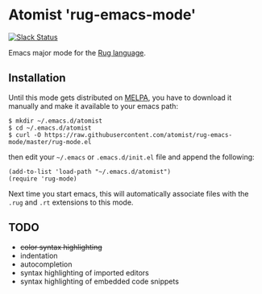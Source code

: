 # Atomist 'rug-emacs-mode'

[![Slack Status](https://join.atomist.com/badge.svg)](https://join.atomist.com/)

Emacs major mode for the [Rug language][rug].

[rug]: http://docs.atomist.com/rug/rug-dsl/

## Installation

Until this mode gets distributed on [MELPA][melpa], you have to download it
manually and make it available to your emacs path:

[melpa]: http://melpa.milkbox.net/

```
$ mkdir ~/.emacs.d/atomist
$ cd ~/.emacs.d/atomist
$ curl -O https://raw.githubusercontent.com/atomist/rug-emacs-mode/master/rug-mode.el
```

then edit your `~/.emacs` or `.emacs.d/init.el` file and append the following:

```
(add-to-list 'load-path "~/.emacs.d/atomist")
(require 'rug-mode)
```

Next time you start emacs, this will automatically
associate files with the `.rug` and `.rt` extensions to this mode.

## TODO

* ~~color syntax highlighting~~
* indentation
* autocompletion
* syntax highlighting of imported editors
* syntax highlighting of embedded code snippets
